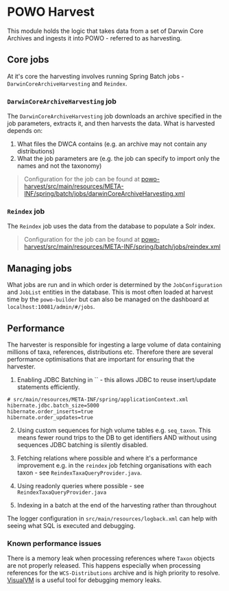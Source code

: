 # POWO Harvest

This module holds the logic that takes data from a set of Darwin Core Archives and ingests it into POWO - referred to as harvesting.

## Core jobs

At it's core the harvesting involves running Spring Batch jobs - `DarwinCoreArchiveHarvesting` and `Reindex`.

### `DarwinCoreArchiveHarvesting` job

The `DarwinCoreArchiveHarvesting` job downloads an archive specified in the job parameters, extracts it, and then harvests the data. What is harvested depends on:

1. What files the DWCA contains (e.g. an archive may not contain any distributions)
2. What the job parameters are (e.g. the job can specify to import only the names and not the taxonomy)

> Configuration for the job can be found at [powo-harvest/src/main/resources/META-INF/spring/batch/jobs/darwinCoreArchiveHarvesting.xml](./src/main/resources/META-INF/spring/batch/jobs/darwinCoreArchiveHarvesting.xml)

### `Reindex` job

The `Reindex` job uses the data from the database to populate a Solr index.

> Configuration for the job can be found at [powo-harvest/src/main/resources/META-INF/spring/batch/jobs/reindex.xml](./src/main/resources/META-INF/spring/batch/jobs/reindex.xml)

## Managing jobs

What jobs are run and in which order is determined by the `JobConfiguration` and `JobList` entities in the database. This is most often loaded at harvest time by the `powo-builder` but can also be managed on the dashboard at `localhost:10081/admin/#/jobs`.

## Performance

The harvester is responsible for ingesting a large volume of data containing millions of taxa, references, distributions etc. Therefore there are several performance optimisations that are important for ensuring that the harvester.

1. Enabling JDBC Batching in `` - this allows JDBC to reuse insert/update statements efficiently.

```
# src/main/resources/META-INF/spring/applicationContext.xml
hibernate.jdbc.batch_size=5000
hibernate.order_inserts=true
hibernate.order_updates=true
```

2. Using custom sequences for high volume tables e.g. `seq_taxon`. This means fewer round trips to the DB to get identifiers AND without using sequences JDBC batching is silently disabled.

3. Fetching relations where possible and where it's a performance improvement e.g. in the `reindex` job fetching organisations with each taxon - see `ReindexTaxaQueryProvider.java`.

4. Using readonly queries where possible - see `ReindexTaxaQueryProvider.java`

5. Indexing in a batch at the end of the harvesting rather than throughout

The logger configuration in `src/main/resources/logback.xml` can help with seeing what SQL is executed and debugging.

### Known performance issues

There is a memory leak when processing references where `Taxon` objects are not properly released. This happens especially when processing references for the `WCS-Distributions` archive and is high priority to resolve. [VisualVM](https://visualvm.github.io/) is a useful tool for debugging memory leaks.
